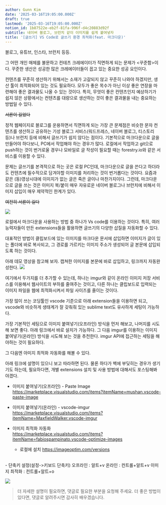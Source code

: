 ```yaml
---
author: Gunn Kim
date: '2025-03-16T19:05:00.000Z'
draft: true
lastmod: '2025-03-16T19:05:00.000Z'
notion_id: 1b87522e-eb2f-81fa-996f-d4c20883d92f
subtitle: 네이버 블로그, 브런치 같이 이미지를 쉽게 붙여넣자
title: '[글쓰기] VS Code로 글쓰기 환경 최적화(feat. 마크다운)'
---
```


블로그, 유튜브, 인스타, 브런치 등등.

그 어떤 개인 매체를 불문하고 컨테츠 크레에이터가 직면하게 되는 문제가 <꾸준함>이다.
꾸준한 생산은 성공한 많은 크레에이터들이 꼽고 있는 중요한 성공 요인이다.

컨텐츠를 꾸준히 생산하기 위해서는 소재가 고갈되지 않고 꾸준히 나와야 하겠지만,
생산 툴이 최적화되어 있는 것도 필요하다. 모두가 좋은 목수가 아닌 이상 좋은 연장을 마련해야 좋은 결과물도 나올 수 있는 것이다.
특히, 무엇이 좋은 컨텐츠인지 예상하기가 쉽지 않은 상황에서는 컨텐츠를 대량으로 생산하는 것이 좋은 결과물을 내는 중요하는 방법일 수 있다.

~~서론이 길었다~~

정적 웹페이지로 블로그를 운용하면서 직면하게 되는 가장 큰 문제점은 비슷한 문자 컨텐츠를 생산하고 공유하는 기성 블로그 서비스(워드프레스, 네이버 블로그, 티스토리 등)나 브런치 등에 비해서 글쓰기가 쉽지 않다는 점이다. 기본적으로 마크다운으로 글을 만들어야 하다보니, PC에서 작업해야 하는 경우가 많다. 로컬에서 작업하고 git으로 push하는 것이 번거로울 경우나 모바일로 글 작성이 필요할 때는 forestry.io와 같은 서비스를 이용할 수 있다.

문제는 글쓰기를 본격적으로 하는 곳은 로컬 PC인데, 마크다운으로 글을 쓴다고 하더라도 컨텐츠에 필수적으로 담겨야할 이미지를 처리하는 것이 번거롭다는 것이다.
요즘과 같은 (동)영상시대에 이미지가 없는 글은 죽은 글이나 마찬가지이다. 그런데, 마크다운으로 글을 쓰는 것은 이미지 복/붙이 매우 자유로운 네이버 블로그나 브런치에 비해서 이미지 삽입이 매우 제약적인 한계가 있다.

~~여전히 서론이 길다~~

![](2020-01-30-17-49-38.png)

로컬에서 마크다운을 사용하는 방법 중 하나가 Vs code를 이용하는 것이다. 특히, 여러 능력자들이 만든 extensions들을 활용하면 글쓰기의 다양한 삽질을 자동화할 수 있다.

대표적인 방법이 클립보드에 있는 이미지를 마크다운 문서에 삽입하면 이미지가 글이 있는 폴더에 바로 복사되고, 그 경로를 가르키는 이미지 주소가 생성되어 글 본문에 삽입되도록 하는 것이다. 

아래 데모 영상을 참고해 보자. 캡쳐한 이미지를 본문에 바로 삽입하고, 링크까지 자동완성한다.
![](vscode-paste-image.gif)

여기에서 두가지를 더 추가할 수 있는데, 하나는 imgur와 같이 온라인 이미지 저장 서비스를 이용해서 웹사이트의 부하를 줄여주는 것이고, 다른 하나는 클립보드로 입력되는 이미지 파일을 웹에 최적화시켜서 파일 사이즈를 줄이는 것이다.

가장 많이 쓰는 코딩툴인 vscode 기준으로 아래 extension들을 이용하면 되고, vscode와 비슷하게 생태계가 잘 갖춰줘 있는 sublime text도 유사하게 세팅이 가능하다.

가장 기본적인 세팅으로 이미지 붙여넣기(오프라인) 방식을 먼저 해보고, 나머지를 시도해 보면 좋다.
아래 링크에서 바로 설치가 가능하다. 그 다음 imgur를 이용하는 이미지 붙여넣기(온라인) 방식을 시도해 보는 것을 추천한다. imgur API에 접근하는 세팅을 해야하는 것이 필요하다.

그 다음엔 아미지 최적화 자동화를 해볼 수 있다. 

아래 링크에 설명이 있으니 보고 따라하면 된다. 물론 하다가 벽에 부딪히는 경우가 생기기도 하는데, 필요하다면, 개별 extensions 설치 및 사용 방법에 대해서도 포스팅해봐야겠다.

- 이미지 붙여넣기(오프라인) - Paste Image  
https://marketplace.visualstudio.com/items?itemName=mushan.vscode-paste-image

- 이미지 붙여넣기(온라인) - vscode-imgur  
https://marketplace.visualstudio.com/items?itemName=MaxfieldWalker.vscode-imgur

- 이미지 최적화 자동화  
https://marketplace.visualstudio.com/items?itemName=fabiospampinato.vscode-optimize-images
    * 로컬에 설치 https://imageoptim.com/versions  
</br>
- 단축키 설정(설정->키보드 단축키)  
오프라인 : 알트+v  
온라인 : 컨트롤+알트+v  
이미지 최적화 : 컨트롤+알트+o  

![](2020-01-30-17-54-32.png)
> 더 자세한 설명이 필요하면, 댓글로 필요한 부분을 요청해 주세요.
> 더 좋은 방법이 있다면, 댓글로 알려주시면 감사히 배우겠습니다.

